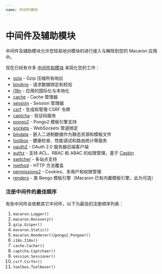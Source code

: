 ```yaml
---
name: 中间件模块
---
```


# 中间件及辅助模块

中间件及辅助模块允许您轻易地对模块的进行接入与解除到您的 Macaron 应用中。

现在已经有许多 [中间件和模块](https://github.com/go-macaron) 来简化您的工作：

- [gzip](/docs/middlewares/gzip) - Gzip 压缩所有响应
- [binding](/docs/middlewares/binding) - 请求数据绑定和校验
- [i18n](/docs/middlewares/i18n) - 应用的国际化与本地化
- [cache](/docs/middlewares/cache) - Cache 管理器
- [session](/docs/middlewares/session) - Session 管理器
- [csrf](/docs/middlewares/csrf) - 生成和管理 CSRF 令牌
- [captcha](/docs/middlewares/captcha) - 验证码服务
- [pongo2](https://github.com/go-macaron/pongo2) - Pongo2 模板引擎支持
- [sockets](https://github.com/go-macaron/sockets) - WebSockets 管道绑定
- [bindata](/docs/middlewares/bindata) - 嵌入二进制数据作为静态资源和模板文件
- [toolbox](https://github.com/go-macaron/toolbox) - 健康检查、性能调试和路由统计等服务
- [oauth2](https://github.com/go-macaron/oauth2) - OAuth 2.0 服务器后端客户端
- [authz](https://github.com/go-macaron/authz) - 支持 ACL、RBAC 和 ABAC 的权限管理，基于 [Casbin](https://github.com/casbin/casbin)
- [switcher](/docs/middlewares/switcher) - 多站点支持
- [method](https://github.com/go-macaron/method) - HTTP 方法覆盖
- [permissions2](https://github.com/xyproto/permissions2) - Cookies、多用户和权限管理
- [renders](https://github.com/go-macaron/renders) - 类 Beego 模板引擎（Macaron 已有内置模板引擎，此为可选）

### 注册中间件的最佳顺序

有些中间件会依赖其它中间件，以下为最佳的注册顺序列表：

1. `macaron.Logger()`
2. `macaron.Recovery()`
3. `gzip.Gziper()`
4. `macaron.Static()`
5. `macaron.Renderer()`/`pongo2.Pongoer()`
6. `i18n.I18n()`
7. `cache.Cacher()`
8. `captcha.Captchaer()`
9. `session.Sessioner()`
10. `csrf.Csrfer()`
11. `toolbox.Toolboxer()`
